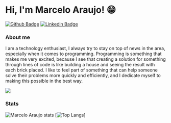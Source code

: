 # Hi, I'm Marcelo Araujo! 😁

[![Github Badge](https://img.shields.io/badge/-Github-000?style=flat-square&logo=Github&logoColor=white&link=https://github.com/fagnerpsantos)](https://github.com/marceloedu2)
[![Linkedin Badge](https://img.shields.io/badge/-LinkedIn-blue?style=flat-square&logo=Linkedin&logoColor=white&link=https://www.linkedin.com/in/fagnerpsantos/)](https://www.linkedin.com/in/marcelo-eduardo-ara%C3%BAjo-3b361b179/)

### About me
I am a technology enthusiast, I always try to stay on top of news in the area, especially when it comes to programming. Programming is something that makes me very excited, because I see that creating a solution for something through lines of code is like building a house and seeing the result with each brick placed. I like to feel part of something that can help someone solve their problems more quickly and efficiently, and I dedicate myself to making this possible in the best way.

<img align="center" src="https://media.giphy.com/media/3oriO7A7bt1wsEP4cw/giphy.gif" />

### Stats

![Marcelo Araujo stats](https://github-readme-stats.vercel.app/api?username=marceloedu2&show_icons=true&theme=dracula)
[![Top Langs](https://github-readme-stats.vercel.app/api/top-langs/?username=marceloedu2)]


